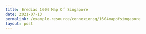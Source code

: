 ```yaml
---
title: Eredias 1604 Map Of Singapore
date: 2021-07-13
permalink: /example-resource/connexionsg/1604mapofsingapore
layout: post
---
```

